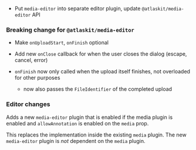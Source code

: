 - Put `media-editor` into separate editor plugin, update `@atlaskit/media-editor` API

### Breaking change for `@atlaskit/media-editor`

* Make `onUploadStart`, `onFinish` optional
* Add new `onClose` callback for when the user closes the dialog (escape, cancel, error)
* `onFinish` now only called when the upload itself finishes, not overloaded for other purposes

  * now also passes the `FileIdentifier` of the completed upload

### Editor changes

Adds a new `media-editor` plugin that is enabled if the media plugin is enabled and `allowAnnotation` is enabled on the `media` prop.

This replaces the implementation inside the existing `media` plugin. The new `media-editor` plugin is *not* dependent on the `media` plugin.